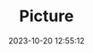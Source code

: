 ---
weight: 1
images:
- /images/edited/177.jpeg
title: Picture
date: 2023-10-20 12:55:12
tags: [luminarneo,work,ILCE-7M3,70.0,dog,person,baseballglove]
---